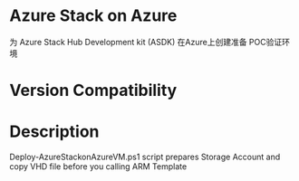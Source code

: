 # Azure Stack on Azure
为 Azure Stack Hub Development kit (ASDK) 在Azure上创建准备 POC验证环境

# Version Compatibility

# Description
Deploy-AzureStackonAzureVM.ps1 script prepares Storage Account and copy VHD file before you calling ARM Template



